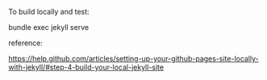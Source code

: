 To build locally and test:

bundle exec jekyll serve

reference: 

https://help.github.com/articles/setting-up-your-github-pages-site-locally-with-jekyll/#step-4-build-your-local-jekyll-site
